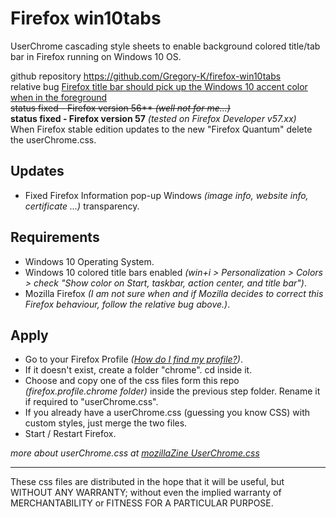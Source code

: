 # Firefox win10tabs

UserChrome cascading style sheets to enable background colored title/tab bar in Firefox running on Windows 10 OS.

github repository <https://github.com/Gregory-K/firefox-win10tabs>  
relative bug [Firefox title bar should pick up the Windows 10 accent color when in the foreground](https://bugzilla.mozilla.org/show_bug.cgi?id=1196266)  
~~status fixed - Firefox version 56** _(well not for me...)_~~  
**status fixed - Firefox version 57** _(tested on Firefox Developer v57.xx)_  
When Firefox stable edition updates to the new "Firefox Quantum" delete the userChrome.css.  

## Updates

* Fixed Firefox Information pop-up Windows _(image info, website info, certificate ...)_ transparency.

## Requirements

* Windows 10 Operating System.
* Windows 10 colored title bars enabled _(win+i > Personalization > Colors > check "Show color on Start, taskbar, action center, and title bar")_.
* Mozilla Firefox _(I am not sure when and if Mozilla decides to correct this Firefox behaviour, follow the relative bug above.)_.

## Apply

* Go to your Firefox Profile _([How do I find my profile?](https://support.mozilla.org/en-US/kb/profiles-where-firefox-stores-user-data#w_how-do-i-find-my-profile))_.
* If it doesn't exist, create a folder "chrome". cd inside it.
* Choose and copy one of the css files form this repo _(firefox.profile.chrome folder)_ inside the previous step folder. Rename it if required to "userChrome.css".
* If you already have a userChrome.css (guessing you know CSS) with custom styles, just merge the two files.
* Start / Restart Firefox.

_more about userChrome.css at [mozillaZine UserChrome.css](http://kb.mozillazine.org/index.php?title=UserChrome.css&printable=yes)_

---

These css files are distributed in the hope that it will be useful,
but WITHOUT ANY WARRANTY; without even the implied warranty of
MERCHANTABILITY or FITNESS FOR A PARTICULAR PURPOSE.
